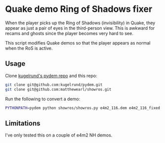 # Quake demo Ring of Shadows fixer

When the player picks up the Ring of Shadows (invisibility) in Quake, they
appear as just a pair of eyes in the third-person view.  This is awkward for
recams and ghosts since the player becomes very hard to see.

This script modifies Quake demos so that the player appears as normal when the
RoS is active.

## Usage

Clone [kugelrund's pydem repo](https://github.com/kugelrund/pydem) and this
repo:

```bash
git clone git@github.com:kugelrund/pydem.git
git clone git@github.com:matthewearl/showros.git
```

Run the following to convert a demo:

```bash
PYTHONPATH=pydem python showros/showros.py e4m2_116.dem e4m2_116_fixed.dem
```

## Limitations

I've only tested this on a couple of e4m2 NH demos.
